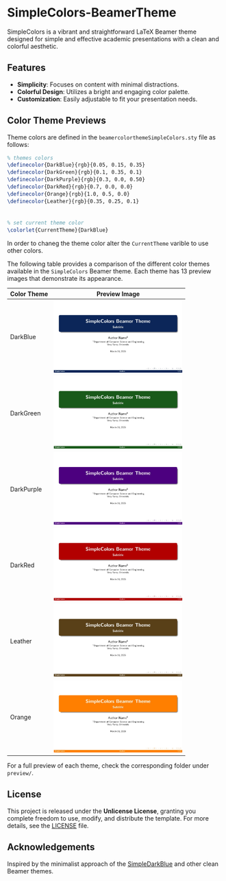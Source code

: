 # SimpleColors-BeamerTheme

SimpleColors is a vibrant and straightforward LaTeX Beamer theme designed for simple and effective academic presentations with a clean and colorful aesthetic.

## Features

- **Simplicity**: Focuses on content with minimal distractions.
- **Colorful Design**: Utilizes a bright and engaging color palette.
- **Customization**: Easily adjustable to fit your presentation needs.


## Color Theme Previews

Theme colors are defined in the `beamercolorthemeSimpleColors.sty` file as follows:
```latex
% themes colors
\definecolor{DarkBlue}{rgb}{0.05, 0.15, 0.35}
\definecolor{DarkGreen}{rgb}{0.1, 0.35, 0.1}
\definecolor{DarkPurple}{rgb}{0.3, 0.0, 0.50}
\definecolor{DarkRed}{rgb}{0.7, 0.0, 0.0}
\definecolor{Orange}{rgb}{1.0, 0.5, 0.0} 
\definecolor{Leather}{rgb}{0.35, 0.25, 0.1}


% set current theme color
\colorlet{CurrentTheme}{DarkBlue}
``` 
In order to chaneg the theme color alter the `CurrentTheme` varible to use other colors.

The following table provides a comparison of the different color themes available in the `SimpleColors` Beamer theme. Each theme has 13 preview images that demonstrate its appearance.

| Color Theme   | Preview Image |
|--------------|--------------|
| DarkBlue     | <img src="preview/DarkBlue/output-01.jpg" width="300"/> |
| DarkGreen    | <img src="preview/DarkGreen/output-01.jpg" width="300"/> |
| DarkPurple   | <img src="preview/DarkPurple/output-01.jpg" width="300"/> |
| DarkRed      | <img src="preview/DarkRed/output-01.jpg" width="300"/> |
| Leather      | <img src="preview/Leather/output-01.jpg" width="300"/> |
| Orange       | <img src="preview/Orange/output-01.jpg" width="300"/> |


For a full preview of each theme, check the corresponding folder under `preview/`.

## License

This project is released under the **Unlicense License**, granting you complete freedom to use, modify, and distribute the template. For more details, see the [LICENSE](./LICENSE) file.

## Acknowledgements

Inspired by the minimalist approach of the [SimpleDarkBlue](https://github.com/pm25/SimpleDarkBlue-BeamerTheme) and other clean Beamer themes.
